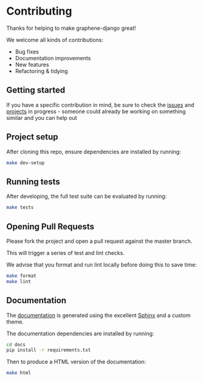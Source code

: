 # Contributing

Thanks for helping to make graphene-django great!

We welcome all kinds of contributions:

- Bug fixes
- Documentation improvements
- New features
- Refactoring & tidying


## Getting started

If you have a specific contribution in mind, be sure to check the [issues](https://github.com/graphql-python/graphene-django/issues) and [projects](https://github.com/graphql-python/graphene-django/projects) in progress - someone could already be working on something similar and you can help out


## Project setup

After cloning this repo, ensure dependencies are installed by running:

```sh
make dev-setup
```

## Running tests

After developing, the full test suite can be evaluated by running:

```sh
make tests
```

## Opening Pull Requests

Please fork the project and open a pull request against the master branch.

This will trigger a series of test and lint checks.

We advise that you format and run lint locally before doing this to save time:

```sh
make format
make lint
```

## Documentation

The [documentation](http://docs.graphene-python.org/projects/django/en/latest/) is generated using the excellent [Sphinx](http://www.sphinx-doc.org/) and a custom theme.

The documentation dependencies are installed by running:

```sh
cd docs
pip install -r requirements.txt
```

Then to produce a HTML version of the documentation:

```sh
make html
```
